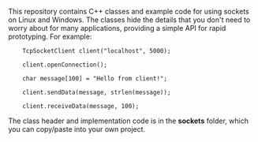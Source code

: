 This repository contains C++ classes and example code for using sockets on
Linux and Windows.  The classes hide the details that you don't need to worry about
for many applications, providing a simple API for rapid prototyping. For example:

```
    TcpSocketClient client("localhost", 5000);

    client.openConnection();

    char message[100] = "Hello from client!";

    client.sendData(message, strlen(message));

    client.receiveData(message, 100);
```
 
The class header and implementation code is in the <b>sockets</b> folder, which
you can copy/paste into your own project.
